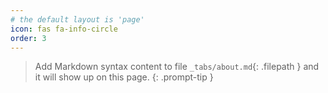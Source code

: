 ```yaml
---
# the default layout is 'page'
icon: fas fa-info-circle
order: 3
---
```

> Add Markdown syntax content to file `_tabs/about.md`{: .filepath } and it will show up on this page.
> {: .prompt-tip }
